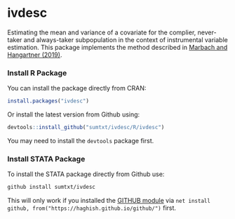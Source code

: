 # ivdesc

Estimating the mean and variance of a covariate for the complier, never-taker and always-taker subpopulation in the context of instrumental variable estimation. This package implements the method described in [Marbach and Hangartner (2019)](https://papers.ssrn.com/sol3/papers.cfm?abstract_id=3380247). 

### Install R Package 

You can install the package directly from CRAN: 

```R
install.packages("ivdesc")
```

Or install the latest version from Github using:  

```R
devtools::install_github("sumtxt/ivdesc/R/ivdesc")
```

You may need to install the `devtools` package first. 


### Install STATA Package

To install the STATA package directly from Github use:

```STATA
github install sumtxt/ivdesc
```

This will only work if you installed the [GITHUB module](https://github.com/haghish/github) via `net install github, from("https://haghish.github.io/github/")` first. 
